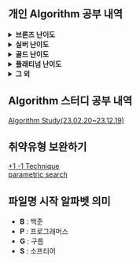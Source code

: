 ## 개인 Algorithm 공부 내역
<details>
<summary> <b>브론즈 난이도</b> </summary>

|                               문제명(링크)                                | 난이도 |        유형         |                          비고                           |
|:--------------------------------------------------------------------:|:---:|:-----------------:|:-----------------------------------------------------:|
|         [최대공약수와 최소공배수](https://www.acmicpc.net/problem/2609)         | B1  |        수학         |     [대회 문제](https://www.acmicpc.net/category/74)      |
|              [평균](https://www.acmicpc.net/problem/1546)              | B1  |     수학, 사칙연산      |                                                       |
|        [Slice String](https://www.acmicpc.net/problem/30034)         | B1  |  구현, 자료 구조, 문자열   | [대회 문제](https://www.acmicpc.net/category/detail/3910) |
|           [Hashing](https://www.acmicpc.net/problem/15829)           | B2  |    구현, 문자열, 해싱    |     [대회 문제](https://www.acmicpc.net/category/701)     |
|            [OX 퀴즈](https://www.acmicpc.net/problem/8958)             | B2  |      구현, 문자열      | [대회 문제](https://www.acmicpc.net/category/detail/1067) |
|      [Union Maplestory](https://www.acmicpc.net/problem/28455)       | B2  |      구현, 정렬       | [대회 문제](https://www.acmicpc.net/category/detail/3675) |
|            [TV 크기](https://www.acmicpc.net/problem/1297)             | B2  |   기하학, 피타고라스 정리   |                                                       |
|            [단어의 개수](https://www.acmicpc.net/problem/1152)            | B2  |      구현, 문자열      |                                                       |
|           [ACM 호텔](https://www.acmicpc.net/problem/10250)            | B3  |   수학, 구현, 사칙연산    | [대회 문제](https://www.acmicpc.net/category/detail/1283) |
|         [Since 1973](https://www.acmicpc.net/problem/28135)          | B3  |   수학, 구현, 사칙연산    |     [대회 문제](https://www.acmicpc.net/category/848)     |
|             [최댓값](https://www.acmicpc.net/problem/2562)              | B3  |        구현         |     [대회 문제](https://www.acmicpc.net/category/68)      |
|           [Фигурки](https://www.acmicpc.net/problem/29029)           | B3  |      구현, 그리디      |     [대회 문제](https://www.acmicpc.net/category/892)     |
|           [DKSH 찾기](https://www.acmicpc.net/problem/29766)           | B4  |      구현, 문자열      | [대회 문제](https://www.acmicpc.net/category/detail/3869) |
|          [Archivist](https://www.acmicpc.net/problem/28454)          | B4  |        구현         | [대회 문제](https://www.acmicpc.net/category/detail/2348) |
|      [Goodbye, Code Jam](https://www.acmicpc.net/problem/29738)      | B4  |        구현         | [대회 문제](https://www.acmicpc.net/category/detail/3876) |
|             [모비스](https://www.acmicpc.net/problem/28074)             | B4  |      구현, 문자열      |     [대회 문제](https://www.acmicpc.net/category/846)     |
|   [Рождественская лотерея](https://www.acmicpc.net/problem/29683)    | B4  |     수학, 사칙연산      |     [대회 문제](https://www.acmicpc.net/category/924)     |
|          [Oddities](https://www.acmicpc.net/problem/10480)           | B4  |   수학, 구현, 사칙연산    | [대회 문제](https://www.acmicpc.net/category/detail/1308) |
|       [Previous Level](https://www.acmicpc.net/problem/28453)        | B4  |   구현, 많은 조건 분기    | [대회 문제](https://www.acmicpc.net/category/detail/3675) |
|         [Rust Study](https://www.acmicpc.net/problem/30033)          | B4  |        구현         | [대회 문제](https://www.acmicpc.net/category/detail/3910) |
|            [Файлы](https://www.acmicpc.net/problem/29546)            | B4  |      구현, 문자열      | [대회 문제](https://www.acmicpc.net/category/detail/3827) |
| [Advance to Taoyuan Regional](https://www.acmicpc.net/problem/30319) | B4  |   수학, 구현, 사칙연산    | [대회 문제](https://www.acmicpc.net/category/detail/3989) |
|           [A+B -7](https://www.acmicpc.net/problem/11021)            | B5  |   수학, 구현, 사칙연산    |                                                       |
|             [AxB](https://www.acmicpc.net/problem/10998)             | B5  |   수학, 구현, 사칙연산    |                                                       |
|           [두 수 비교하기](https://www.acmicpc.net/problem/1330)           | B5  |        구현         |                                                       |
|          [2023 밈 투표](https://www.acmicpc.net/problem/29731)          | B5  |      구현, 문자열      | [대회 문제](https://www.acmicpc.net/category/detail/3876) |
|           [A+B -4](https://www.acmicpc.net/problem/10951)            | B5  |   수학, 구현, 사칙연산    |                                                       |
|             [A+B](https://www.acmicpc.net/problem/1000)              | B5  |   수학, 구현, 사칙연산    |                                                       |
|             [A-B](https://www.acmicpc.net/problem/1001)              | B5  |   수학, 구현, 사칙연산    |                                                       |
|             [A/B](https://www.acmicpc.net/problem/1008)              | B5  |   수학, 구현, 사칙연산    |                                                       |
|           [Lucky 7](https://www.acmicpc.net/problem/30224)           | B5  |      수학, 구현       | [대회 문제](https://www.acmicpc.net/category/detail/3975) |
|            [Pups](https://www.acmicpc.net/problem/26575)             | B5  |     수학, 사칙연산      |     [대회 문제](https://www.acmicpc.net/category/787)     |
|      [Welcome to SMUPC!](https://www.acmicpc.net/problem/29699)      | B5  | 수학, 구현, 문자열, 사칙연산 | [대회 문제](https://www.acmicpc.net/category/detail/3867) |
|          [X보다 작은 수](https://www.acmicpc.net/problem/10871)           | B5  |        구현         |                                                       |

</details>

<details>
<summary> <b>실버 난이도</b> </summary>

|                           문제명(링크)                            | 난이도 |         유형         |                           비고                           |
|:------------------------------------------------------------:|:---:|:------------------:|:------------------------------------------------------:|
|       [1로 만들기2](https://www.acmicpc.net/problem/12852)       | S1  |     DP, Graph      |                                                        |
|          [Z](https://www.acmicpc.net/problem/1074)           | S1  |     분할 정복, 재귀      |                                                        |
|         [INK](https://www.acmicpc.net/problem/30036)         | S1  |     구현, 시뮬레이션      | [대회 문제](https://www.acmicpc.net/category/detail/3910)  |
|        [나무 자르기](https://www.acmicpc.net/problem/2805)        | S2  |  이분 탐색, 매개 변수 탐색   |  [대회 문제](https://www.acmicpc.net/category/detail/72)   |
|       [DFS와 BFS](https://www.acmicpc.net/problem/1260)       | S2  |        그래프         |                                                        |
|        [1로 만들기](https://www.acmicpc.net/problem/1463)        | S3  |         DP         |                                                        |
|       [2xn 타일링](https://www.acmicpc.net/problem/11726)       | S3  |         DP         |                                                        |
|      [2xn 타일링2](https://www.acmicpc.net/problem/11727)       | S3  |         DP         |                                                        |
|      [1,2,3 더하기](https://www.acmicpc.net/problem/9095)       | S3  |        그리디         |  [대회 문제](https://www.acmicpc.net/category/detail/884)  |
|      [N과 M (2)](https://www.acmicpc.net/problem/15650)       | S3  |        백트래킹        |                                                        |
|      [N과 M (5)](https://www.acmicpc.net/problem/15654)       | S3  |        백트래킹        |                                                        |
|        [프린터 큐](https://www.acmicpc.net/problem/1966)         | S3  | 구현, 자료구조, 시뮬레이션, 큐 |  [대회 문제](https://www.acmicpc.net/category/detail/55)   |
| [개발자 지망생 구름이의 취업 뽀개기](https://www.acmicpc.net/problem/29155) | S3  |      그리디, 정렬       | [대회 문제](https://www.acmicpc.net/category/detail/3855)  |
|          [괄호](https://www.acmicpc.net/problem/9012)          | S4  |   자료 구조, 문자열, 스택   | [대회 문제](https://www.acmicpc.net/category/detail/1081)  |
|      [solved.ac](https://www.acmicpc.net/problem/18110)      | S4  |     수학, 구현, 정렬     |     [대회 문제](https://www.acmicpc.net/category/693)      |
|         [30](https://www.acmicpc.net/problem/10610)          | S4  |  수학, 그리디, 정렬, 문자열  | [대회 문제](https://www.acmicpc.net/category/detail/1322)  |
|         [ATM](https://www.acmicpc.net/problem/11399)         | S4  |      그리디, 정렬       |                                                        |
|      [2차원 배열의 합](https://www.acmicpc.net/problem/2167)       | S5  |      구현, 누적합       |                                                        |
|        [BABBA](https://www.acmicpc.net/problem/9625)         | S5  |         DP         |                                                        |
|        [D-Day](https://www.acmicpc.net/problem/1308)         | S5  |         구현         |                                                        |
|        [거스름돈](https://www.acmicpc.net/problem/14916)         | S5  |     수학,그리디, DP     |     [대회 문제](https://www.acmicpc.net/category/788)      |
|   [Array Rotation](https://www.acmicpc.net/problem/28456)    | S5  |     구현, 시뮬레이션      | [대회 문제](https://www.acmicpc.net/category/detail/3675)  |

</details>

<details>
<summary> <b>골드 난이도</b> </summary>

|                               문제명(링크)                                | 난이도 |            유형            |                          비고                           |
|:--------------------------------------------------------------------:|:---:|:------------------------:|:-----------------------------------------------------:|
|         [GCD(n, k)=1](https://www.acmicpc.net/problem/11689)         | G1  |            수학            |                                                       |
|            [K번째 수](https://www.acmicpc.net/problem/1300)             | G1  |     이분 탐색, 매개 변수 탐색      |                                                       |
|      [가장 긴 증가하는 부분 수열 2](https://www.acmicpc.net/problem/12015)      | G2  |  이분 탐색, 가장 긴 증가하는 부분 수열  |                                                       |
|      [가장 긴 증가하는 부분 수열 3](https://www.acmicpc.net/problem/12738)      | G2  |  이분 탐색, 가장 긴 증가하는 부분 수열  |                                                       |
|        [PIZZA ALVOLOC](https://www.acmicpc.net/problem/12781)        | G3  |      가하학, 선분 교차 판정       | [대회 문제](https://www.acmicpc.net/category/detail/1492) |
|            [LCS 2](https://www.acmicpc.net/problem/9252)             | G4  |            DP            |                                                       |
|           [N-Queen](https://www.acmicpc.net/problem/9663)            | G4  |       완전 탐색, 백트래킹        |                                                       |
|     [Road Reconstruction](https://www.acmicpc.net/problem/20046)     | G4  |    그레프, 다익스트라, 최단 경로     | [대회 문제](https://www.acmicpc.net/category/detail/2330) |
|      [가장 긴 증가하는 부분 수열 4](https://www.acmicpc.net/problem/14002)      | G4  |            DP            |                                                       |
|            [A와 B](https://www.acmicpc.net/problem/12904)             | G5  |       구현, 그리디, 문자열       |                                                       |
|             [CCW](https://www.acmicpc.net/problem/11758)             | G5  |           기하학            |                                                       |
| [Fly me to the Alpha Centauri](https://www.acmicpc.net/problem/1011) | G5  |            수학            |                                                       |
|             [LCS](https://www.acmicpc.net/problem/9251)              | G5  |          DP,문자열          |                                                       |
|      [MooTube (Silver)](https://www.acmicpc.net/problem/15591)       | G5  |           그래프            |     [대회 문제](https://www.acmicpc.net/category/415)     |
|           [강의실 배정](https://www.acmicpc.net/problem/11000)            | G5  |  자료 구조, 그리디, 정렬, 우선순위 큐  |                                                       |

</details>

<details>
<summary> <b>플래티넘 난이도</b> </summary>

|                          문제명(링크)                           | 난이도 |          유형           | 비고 |
|:----------------------------------------------------------:|:---:|:---------------------:|:--:|
| [가장 긴 증가하는 부분 수열 5](https://www.acmicpc.net/problem/14003) | P5  | 이분탐색, 가장 긴 증가하는 부분 수열 |    |
| [가장 긴 팰린드롬 부분 문자열](https://www.acmicpc.net/problem/14444)  | P5  |       문자열, 매내처        |    |


</details>

<details>
<summary> <b>그 외</b> </summary>

|                                  문제명(링크)                                   | 난이도 | 유형  |                          비고                           |
|:--------------------------------------------------------------------------:|:---:|:---:|:-----------------------------------------------------:|
|                                  1이 될 때까지                                  |  -  | 그리디 |                                                       |
| [h-index](https://school.programmers.co.kr/learn/courses/30/lessons/42747) |  -  | 정렬  |                                                       |
|                                  DFS_BFS                                   |  -  | 그래프 |                                                       |
| [가장 큰 수](https://school.programmers.co.kr/learn/courses/30/lessons/42746)  |  -  | 정렬  |                                                       |

</details>

## Algorithm 스터디 공부 내역
[Algorithm Study(23.02.20~23.12.19)](https://github.com/Algorithm-Study/Algorithm)

## 취약유형 보완하기
[+1 -1 Technique](https://www.codetree.ai/landing/level-test/5297/result/4?started=true&innerIdx=0)  
[parametric search](https://www.codetree.ai/landing/level-test/6652/result/4?started=true&innerIdx=0)

## 파일명 시작 알파벳 의미
- **B** : 백준
- **P** : 프로그래머스
- **G** : 구름
- **S** : 소프티어